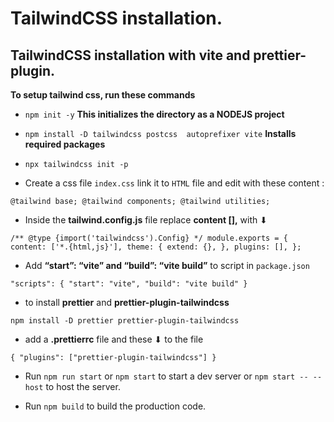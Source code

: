 # TailwindCSS installation.

## TailwindCSS installation with vite and prettier-plugin.

**To setup tailwind css, run these commands**

- `npm init -y` **This initializes the directory as a NODEJS project**
- `npm install -D tailwindcss postcss  autoprefixer vite` **Installs required packages**
- `npx tailwindcss init -p`

- Create a css file `index.css` link it to `HTML` file and edit with these content :

`@tailwind base;
@tailwind components;
@tailwind utilities;`

- Inside the **tailwind.config.js** file replace **content [],** with ⬇

`/** @type {import('tailwindcss').Config} */
module.exports = {
  content: ['*.{html,js}'],
  theme: {
    extend: {},
  },
  plugins: [],
};`

- Add **“start”: “vite” and “build”: “vite build”** to script in `package.json`

`"scripts": {
    "start": "vite",
    "build": "vite build"
  }`

- to install **prettier** and **prettier-plugin-tailwindcss**

`npm install -D prettier prettier-plugin-tailwindcss`

- add a **.prettierrc** file and these ⬇ to the file

`{
  "plugins": ["prettier-plugin-tailwindcss"]
}`

- Run `npm run start` or `npm start` to start a dev server or `npm start -- --host` to host the server.

- Run `npm build` to build the production code.
